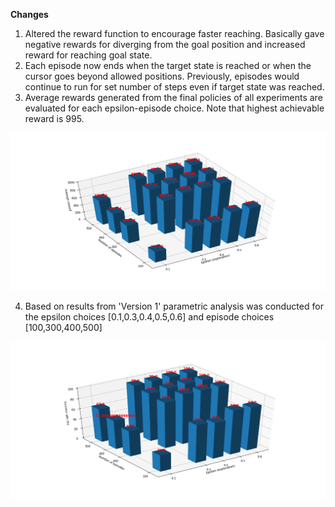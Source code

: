 **Changes**
1. Altered the reward function to encourage faster reaching. Basically gave negative rewards for diverging from the goal position and increased reward for reaching goal state.
2. Each episode now ends when the target state is reached or when the cursor goes beyond allowed positions. Previously, episodes would continue to run for set number of steps even if target state was reached.
3. Average rewards generated from the final policies of all experiments are evaluated for each epsilon-episode choice. Note that highest achievable reward is 995.

![](https://github.com/Rakshith6/UnimanualReaching_Simulation/blob/master/Version%202/EpsilonEpisode_ParameterAvgReward_v2.png)

4. Based on results from 'Version 1' parametric analysis was conducted for the epsilon choices [0.1,0.3,0.4,0.5,0.6] and episode choices [100,300,400,500]

![](https://github.com/Rakshith6/UnimanualReaching_Simulation/blob/master/Version%202/EpsilonEpisode_ParameterSuccessRate_v2.png)
